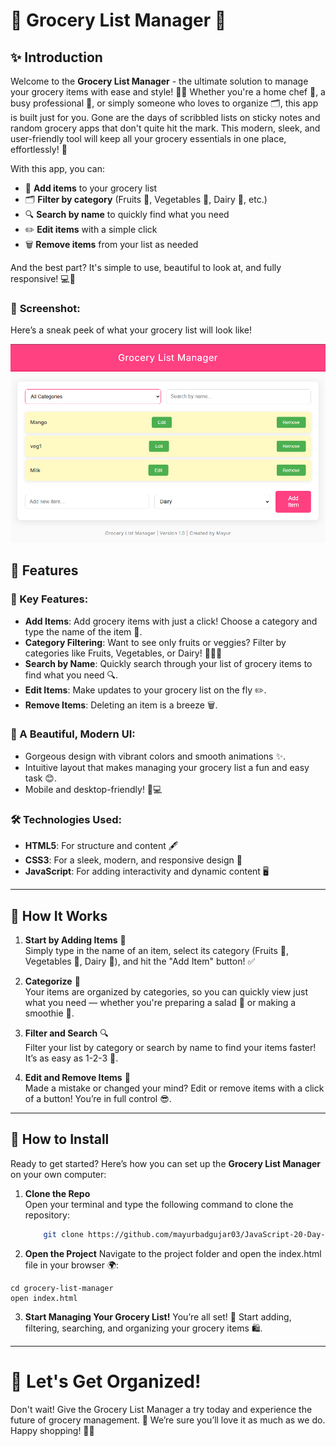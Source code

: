 # 🛒 **Grocery List Manager** 🌟

## ✨ Introduction

Welcome to the **Grocery List Manager** - the ultimate solution to manage your grocery items with ease and style! 📝🌱 Whether you're a home chef 🥘, a busy professional 🍔, or simply someone who loves to organize 🗂️, this app is built just for you. Gone are the days of scribbled lists on sticky notes and random grocery apps that don't quite hit the mark. This modern, sleek, and user-friendly tool will keep all your grocery essentials in one place, effortlessly! 🚀

With this app, you can:
- 🛒 **Add items** to your grocery list
- 🗂️ **Filter by category** (Fruits 🍏, Vegetables 🥦, Dairy 🧀, etc.)
- 🔍 **Search by name** to quickly find what you need
- ✏️ **Edit items** with a simple click
- 🗑️ **Remove items** from your list as needed

And the best part? It's simple to use, beautiful to look at, and fully responsive! 💻📱

### 📸 **Screenshot**:

Here’s a sneak peek of what your grocery list will look like!

![Grocery List Manager Screenshot](1.png)

## 📱 Features

### 🌟 Key Features:
- **Add Items**: Add grocery items with just a click! Choose a category and type the name of the item 📝.
- **Category Filtering**: Want to see only fruits or veggies? Filter by categories like Fruits, Vegetables, or Dairy! 🍓🥦🧈
- **Search by Name**: Quickly search through your list of grocery items to find what you need 🔍.
- **Edit Items**: Make updates to your grocery list on the fly ✏️.
- **Remove Items**: Deleting an item is a breeze 🗑️.

### 🎨 A Beautiful, Modern UI:
- Gorgeous design with vibrant colors and smooth animations ✨.
- Intuitive layout that makes managing your grocery list a fun and easy task 😊.
- Mobile and desktop-friendly! 📱💻

### 🛠️ Technologies Used:
- **HTML5**: For structure and content 🖋️
- **CSS3**: For a sleek, modern, and responsive design 🎨
- **JavaScript**: For adding interactivity and dynamic content 🖥️

---

## 🧩 How It Works

1. **Start by Adding Items** 🛒  
   Simply type in the name of an item, select its category (Fruits 🍏, Vegetables 🥕, Dairy 🧀), and hit the "Add Item" button! ✅

2. **Categorize** 🎯  
   Your items are organized by categories, so you can quickly view just what you need — whether you're preparing a salad 🥗 or making a smoothie 🥤.

3. **Filter and Search** 🔍  
   Filter your list by category or search by name to find your items faster! It’s as easy as 1-2-3 🥳.

4. **Edit and Remove Items** 📝  
   Made a mistake or changed your mind? Edit or remove items with a click of a button! You’re in full control 😎.

---

## 🚀 How to Install

Ready to get started? Here’s how you can set up the **Grocery List Manager** on your own computer:

1. **Clone the Repo**  
   Open your terminal and type the following command to clone the repository:

   ```bash
       git clone https://github.com/mayurbadgujar03/JavaScript-20-Day-Challenge-Building-20-Basic-Projects.git
    ```
2. **Open the Project**
Navigate to the project folder and open the index.html file in your browser 🌍:
```
cd grocery-list-manager
open index.html  
```
3. **Start Managing Your Grocery List!**
You’re all set! 🎉 Start adding, filtering, searching, and organizing your grocery items 🛍️.

---

# 🎉 **Let's Get Organized!**
Don't wait! Give the Grocery List Manager a try today and experience the future of grocery management. 🌟 We’re sure you’ll love it as much as we do. Happy shopping! 🛒💖
